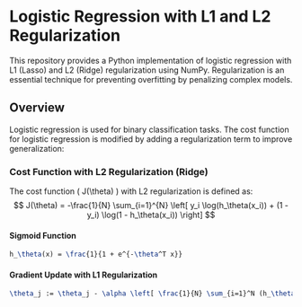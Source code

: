 # Logistic Regression with L1 and L2 Regularization

This repository provides a Python implementation of logistic regression with L1 (Lasso) and L2 (Ridge) regularization using NumPy. Regularization is an essential technique for preventing overfitting by penalizing complex models.

## Overview

Logistic regression is used for binary classification tasks. The cost function for logistic regression is modified by adding a regularization term to improve generalization:

### Cost Function with L2 Regularization (Ridge)
The cost function \( J(\theta) \) with L2 regularization is defined as:
$$ J(\theta) = -\frac{1}{N} \sum_{i=1}^{N} \left[ y_i \log(h_\theta(x_i)) + (1 - y_i) \log(1 - h_\theta(x_i)) \right] $$

#### Sigmoid Function
```latex
h_\theta(x) = \frac{1}{1 + e^{-\theta^T x}}
```
#### Gradient Update with L1 Regularization
```latex
\theta_j := \theta_j - \alpha \left[ \frac{1}{N} \sum_{i=1}^N (h_\theta(x_i) - y_i) x_{ij} + \frac{\lambda}{N} \text{sign}(\theta_j) \right]

```
